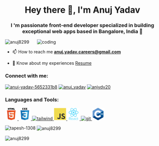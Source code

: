 

<h1 align="center">Hey there 👋, I'm Anuj Yadav</h1>
<h3 align="center">I 'm passionate front-end developer specialized in building exceptional web apps based in Bangalore, India 📍</h3>
<img align="right" width="400" alt="coding"  src="https://physicsgurukul.files.wordpress.com/2019/02/character-1.gif"/>
<p align="left"> <img src="https://komarev.com/ghpvc/?username=anuj8299&label=Profile%20views&color=0e75b6&style=flat" alt="anuj8299" /> </p>



- 📫 How to reach me **anuj.yadav.careers@gmail.com**

- 📄 Know about my experiences [Resume](https://cv-anuj-yadav.tiiny.site/)

<h3 align="left">Connect with me:</h3>
<p align="left">
<a href="https://www.linkedin.com/in/anuj-yadav-5652331b8/" target="blank"><img align="center" src="https://raw.githubusercontent.com/rahuldkjain/github-profile-readme-generator/master/src/images/icons/Social/linked-in-alt.svg" alt="anuj-yadav-5652331b8" height="30" width="40" /></a>
<a href="https://leetcode.com/anuj_yadav/" target="blank"><img align="center" src="https://raw.githubusercontent.com/rahuldkjain/github-profile-readme-generator/master/src/images/icons/Social/leet-code.svg" alt="anuj_yadav" height="30" width="40" /></a>
<a href="https://www.geeksforgeeks.org/user/anjydv20/" target="blank"><img align="center" src="https://raw.githubusercontent.com/rahuldkjain/github-profile-readme-generator/master/src/images/icons/Social/geeks-for-geeks.svg" alt="anjydv20" height="30" width="40" /></a>
</p>

<h3 align="left">Languages and Tools:</h3>
<a href="https://www.w3.org/html/" target="_blank" rel="noreferrer">
  <img src="https://raw.githubusercontent.com/devicons/devicon/master/icons/html5/html5-original-wordmark.svg" alt="html5" width="40" height="40"/>
</a>
<a href="https://www.w3schools.com/css/" target="_blank" rel="noreferrer">
  <img src="https://raw.githubusercontent.com/devicons/devicon/master/icons/css3/css3-original-wordmark.svg" alt="css3" width="40" height="40"/>
</a>
<a href="https://tailwindcss.com/" target="_blank" rel="noreferrer">
  <img src="https://www.vectorlogo.zone/logos/tailwindcss/tailwindcss-icon.svg" alt="tailwind" width="40" height="40"/>
</a>
<a href="https://developer.mozilla.org/en-US/docs/Web/JavaScript" target="_blank" rel="noreferrer">
  <img src="https://raw.githubusercontent.com/devicons/devicon/master/icons/javascript/javascript-original.svg" alt="javascript" width="40" height="40"/>
</a>
<a href="https://reactjs.org/" target="_blank" rel="noreferrer">
  <img src="https://raw.githubusercontent.com/devicons/devicon/master/icons/react/react-original-wordmark.svg" alt="react" width="40" height="40"/>
</a>
<a href="https://git-scm.com/" target="_blank" rel="noreferrer">
  <img src="https://www.vectorlogo.zone/logos/git-scm/git-scm-icon.svg" alt="git" width="40" height="40"/>
</a>
<a href="https://www.w3schools.com/cpp/" target="_blank" rel="noreferrer">
  <img src="https://raw.githubusercontent.com/devicons/devicon/master/icons/cplusplus/cplusplus-original.svg" alt="cplusplus" width="40" height="40"/>
</a>


<p><img align="left" src="https://github-readme-stats.vercel.app/api/top-langs?username=anuj8299&show_icons=true&locale=en&layout=compact" alt="tapesh-1308" /></p>

<p>&nbsp;<img align="center" src="https://github-readme-stats.vercel.app/api?username=anuj8299&show_icons=true&locale=en" alt="anuj8299" /></p>

<p><img align="center" src="https://github-readme-streak-stats.herokuapp.com/?user=anuj8299&" alt="anuj8299" /></p>
